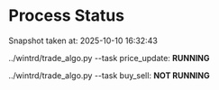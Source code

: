 # Process Status

Snapshot taken at: 2025-10-10 16:32:43

../wintrd/trade_algo.py --task price_update: **RUNNING**

../wintrd/trade_algo.py --task buy_sell: **NOT RUNNING**

